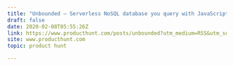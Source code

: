 ```yaml
---
title: "Unbounded — Serverless NoSQL database you query with JavaScript"
draft: false
date: 2020-02-08T05:55:26Z
link: https://www.producthunt.com/posts/unbounded?utm_medium=RSS&utm_source=hune
site: www.producthunt.com
topic: product hunt  

---
```

